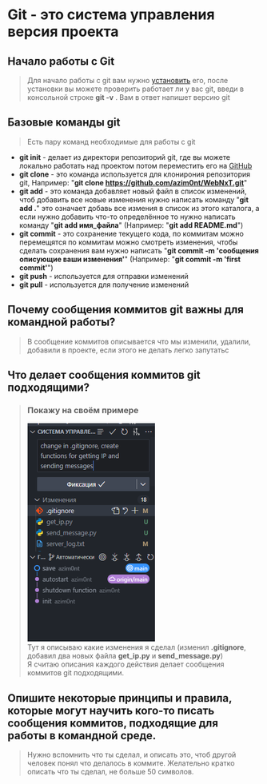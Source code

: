 # Git - это система управления версия проекта
## Начало работы с Git

> Для начало работы с git вам нужно [установить](https://git-scm.com/downloads) его, после установки вы можете проверить работает ли у вас git, введи в консольной строке **git -v** . Вам в ответ напишет версию git

## Базовые команды git

> Есть пару команд необходимые для работы с git
- **git init** - делает из директори репозиторий git, где вы можете локально работать над проектом потом переместить его на [GitHub](https://github.com/)
- **git clone** - это команда используется для клонирония репозитория git, Например: "**git clone https://github.com/azim0nt/WebNxT.git**"
- **git add** - это команда добавляет новый файл в список изменений, чтоб добавить все новые изменения нужно написать команду "**git add .**" это означает добавь все измения в список из этого каталога, а если нужно добавить что-то определённое то нужно написать команду "**git add имя_файла**" (Например: "**git add README.md**")
- **git commit** - это сохранение текущего кода, по коммитам можно перемещятся по коммитам можно смотреть изменения, чтобы сделать сохранения вам нужно написать "**git commit -m 'сообщения описующие ваши изменения'**" (Например: "**git commit -m 'first commit'**")
- **git push** - используется для отправки изменений
- **git pull** - используется для получение изменений


## Почему сообщения коммитов git важны для командной работы?

> В сообщение коммитов описывается что мы изменили, удалили, добавили в проекте, если этого не делать легко запутатьс

## Что делает сообщения коммитов git подходящими?

> ### Покажу на своём примере 
> ![Image](/images/screenshot_1.png "Image")\
> Тут я описываю какие изменения я сделал (изменил **.gitignore**, добавил два новых файла **get_ip.py** и **send_message.py**) \
> Я считаю описания каждого действия делает сообщения коммитов git подходящими.

## Опишите некоторые принципы и правила, которые могут научить кого-то писать сообщения коммитов, подходящие для работы в командной среде.
> Нужно вспомнить что ты сделал, и описать это, чтоб другой человек понял что делалось в коммите. Желательно кратко описать что ты сделал, не больше 50 символов. 